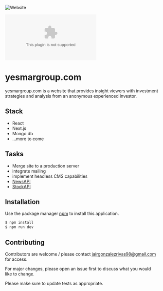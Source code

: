 ![Website](https://img.shields.io/website?down_color=red&down_message=offline&up_color=green&up_message=Online&url=https%3A%2F%2Fyesmargroup.herokuapp.com)

![GitHub repo size](https://img.shields.io/github/repo-size/jairgonzalez/yesmargroup.com)

# yesmargroup.com 

yesmargroup.com is a website that provides insight viewers with investment strategies and analysis from an anonymous experienced investor. 

## Stack
- React
- Next.js 
- Mongo.db
- ...more to come


## Tasks
- Merge site to a production server
- integrate mailing 
- implement headless CMS capabilities 
- [NewsAPI](https://newsapi.org/)
- [StockAPI](https://polygon.io)
## Installation

Use the package manager [npm](https://www.npmjs.com/) to install this application.

```bash
$ npm install
$ npm run dev
```



## Contributing
Contributors are welcome / please contact jairgonzalezrivas98@gmail.com for access. 


For major changes, please open an issue first to discuss what you would like to change.

Please make sure to update tests as appropriate.

